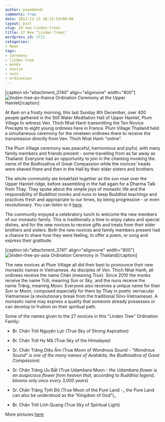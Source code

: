 ```yaml
---
author: pvwebmonk
comments: true
date: 2013-12-13 18:15:53+00:00
layout: post
slug: 28-new-linden-trees
title: 27 New "Linden Trees"
wordpress_id: 3721
categories:
- News
tags:
- ceremony
- linden tree
- monks
- novice
- nuns
- ordination
---
```


[caption id="attachment_3740" align="alignnone" width="800"]![linden-tree-pv-france](http://plumvillage.org/wp-content/uploads/2013/12/linden-tree-pv-france.jpg) Ordination Ceremony at the Upper Hamlet[/caption]

At 6am on a frosty morning, this last Sunday 8th December, over 400 people gathered in the Still Water Meditation Hall of Upper Hamlet, Plum Village to witness Ven. Thich Nhat Hanh transmitting the Ten Novice Precepts to eight young ordinees here in France. Plum Village Thailand held a simultaneous ceremony for the nineteen ordinees there to receive the transmission directly from Ven. Thich Nhat Hanh "online".

The Plum Village ceremony was peaceful, harmonious and joyful, with many family members and friends present - some travelling from as far away as Thailand. Everyone had an opportunity to join in the chanting invoking the name of the Bodhisattva of Great Compassion while the novices' heads were shaved there and then in the Hall by their elder sisters and brothers.

The whole community ate breakfast together as the sun rose over the Upper Hamlet ridge, before assembling in the hall again for a Dharma Talk from Thay. Thay spoke about the simple joys of monastic life and the responsibility of Buddhist monks and nuns to keep Buddhist teachings and practices fresh and appropriate to our times, by being progressive - or even revolutionary. You can listen to it [here](http://tnhaudio.org/2013/12/10/mother-earth-seeds/).

The community enjoyed a celebratory lunch to welcome the new members of our monastic family. This is traditionally a time to enjoy cakes and special dishes, and for the new novices to receive gifts and treats from their elder brothers and sisters. Both the new novices and family members present had a chance to share how they were feeling, to offer a poem, or song and express their gratitude.

[caption id="attachment_3741" align="alignnone" width="800"]![linden-tree-pv-asia](http://plumvillage.org/wp-content/uploads/2013/12/linden-tree-pv-asia.jpg) Ordination Ceremony in Thailand[/caption]

The new novices at Plum Village all did their best to pronounce their new monastic names in Vietnamese. As disciples of Ven. Thich Nhat Hanh, all ordinees receive the name Chân (meaning _True_). Since 2010 the monks receive the name Trời, meaning _Sun_ or _Sky_, and the nuns receive the name Trăng, meaning _Moon_. Everyone also receives a unique name for their Sun or Moon, composed especially for them by Thay in poetic vernacular Vietnamese (a revolutionary break from the traditional Sino-Vietnamese). A monastic name may express a quality that someone already possesses or can develop to fruition on their spiritual path.

Some of the names given to the 27 novices in this "Linden Tree" Ordination Family:



	
  * Br. Chân Trời Nguyện Lực (True Sky of Strong Aspiration)

	
  * Br. Chân Trời Hy Mã (True Sky of the Himalayas)

	
  * Sr. Chân Trăng Diệu Âm (True Moon of Wondrous Sound - _"Wondrous Sound" is one of the many names of Avalokita, the Bodhisattva of Great Compassion_)

	
  * Sr. Chân Trăng Ưu Bất (True Udambara Moon - _the Udambara flower is an auspicious flower from heaven that, according to Buddhist legend, blooms only once every 3,000 years_)

	
  * Sr. Chân Trăng Tịnh Độ (True Moon of the Pure Land -_ the Pure Land can also be understood as the "Kingdom of God")_

	
  * Br. Chân Trời Linh Quang (True Sky of Spiritual Light)


More pictures [here](https://www.facebook.com/media/set/?set=a.559512370803423.1073741838.102149056539759&type=1)


